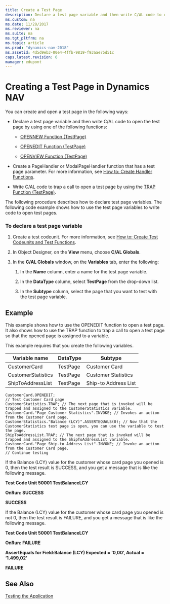 ```yaml
---
title: Create a Test Page
description: Declare a test page variable and then write C/AL code to open the test page by using either OPENNEW, OPENEDIT or OPENVIEW function.
ms.custom: na
ms.date: 11/28/2017
ms.reviewer: na
ms.suite: na
ms.tgt_pltfrm: na
ms.topic: article
ms.prod: "dynamics-nav-2018"
ms.assetid: 4d5d9eb3-00e4-4ffb-9819-f93aae75d51c
caps.latest.revision: 6
manager: edupont
---
```

# Creating a Test Page in Dynamics NAV
You can create and open a test page in the following ways:  
  
-   Declare a test page variable and then write C/AL code to open the test page by using one of the following functions:  
  
    -   [OPENNEW Function \(TestPage\)](OPENNEW-Function--TestPage-.md)  
  
    -   [OPENEDIT Function \(TestPage\)](OPENEDIT-Function--TestPage-.md)  
  
    -   [OPENVIEW Function \(TestPage\)](OPENVIEW-Function--TestPage-.md)  
  
-   Create a PageHandler or ModalPageHandler function that has a test page parameter. For more information, see [How to: Create Handler Functions](How-to--Create-Handler-Functions.md).  
  
-   Write C/AL code to trap a call to open a test page by using the [TRAP Function \(TestPage\)](TRAP-Function--TestPage-.md).  
  
 The following procedure describes how to declare test page variables. The following code example shows how to use the test page variables to write code to open test pages.  
  
### To declare a test page variable  
  
1.  Create a test codeunit. For more information, see [How to: Create Test Codeunits and Test Functions](How-to--Create-Test-Codeunits-and-Test-Functions.md).  
  
2.  In Object Designer, on the **View** menu, choose **C/AL Globals**.  
  
3.  In the **C/AL Globals** window, on the **Variables** tab, enter the following:  
  
    1.  In the **Name** column, enter a name for the test page variable.  
  
    2.  In the **DataType** column, select **TestPage** from the drop-down list.  
  
    3.  In the **Subtype** column, select the page that you want to test with the test page variable.  
  
## Example  
 This example shows how to use the OPENEDIT function to open a test page. It also shows how to use the TRAP function to trap a call to open a test page so that the opened page is assigned to a variable.  
  
 This example requires that you create the following variables.  
  
|Variable name|DataType|Subtype|  
|-------------------|--------------|-------------|  
|CustomerCard|TestPage|Customer Card|  
|CustomerStatistics|TestPage|Customer Statistics|  
|ShipToAddressList|TestPage|Ship-to Address List|  
  
```  
CustomerCard.OPENEDIT;  
// Test Customer Card page  
CustomerStatistics.TRAP; // The next page that is invoked will be trapped and assigned to the CustomerStatistics variable.  
CustomerCard."Page Customer Statistics".INVOKE; // Invokes an action from the Customer Card page.   
CustomerStatistics."Balance (LCY)".ASSERTEQUALS(0); // Now that the CustomerStatistics test page is open, you can use the variable to test the page.  
ShipToAddressList.TRAP; // The next page that is invoked will be trapped and assigned to the ShipToAddressList variable.  
CustomerCard."Page Ship-to Address List".INVOKE; // Invoke an action from the Customer Card page.  
// Continue testing  
```  
  
 If the Balance \(LCY\) value for the customer whose card page you opened is 0, then the test result is SUCCESS, and you get a message that is like the following message.  
  
 **Test Code Unit 50001 TestBalanceLCY**  
  
 **OnRun: SUCCESS**  
  
 **SUCCESS**  
  
 If the Balance \(LCY\) value for the customer whose card page you opened is not 0, then the test result is FAILURE, and you get a message that is like the following message.  
  
 **Test Code Unit 50001 TestBalanceLCY**  
  
 **OnRun: FAILURE**  
  
 **AssertEquals for Field:Balance \(LCY\) Expected = ‘0,00’, Actual = ‘1.499,02’**  
  
 **FAILURE**  
  
## See Also  
 [Testing the Application](Testing-the-Application.md)